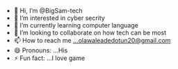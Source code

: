 - 👋 Hi, I’m @BigSam-tech
- 👀 I’m interested in cyber secrity
- 🌱 I’m currently learning computer language
- 💞️ I’m looking to collaborate on how tech can be most 
- 📫 How to reach me ...olawaleadedotun20@gmail.com
- 😄 Pronouns: ...His
- ⚡ Fun fact: ...I love game


<!---
BigSam-tech/BigSam-tech is a ✨ special ✨ repository because its `README.md` (this file) appears on your GitHub profile.
You can click the Preview link to take a look at your changes.
--->
